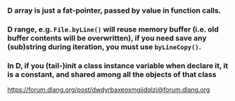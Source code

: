 ### D array is just a fat-pointer, passed by value in function calls.

### D range, e.g. `File.byLine()` will reuse memory buffer (i.e. old buffer contents will be overwritten), if you need save any (sub)string during iteration, you must use `byLineCopy()`.

### In D, if you (tail-)init a class instance variable when declare it, it is a constant, and shared among all the objects of that class

https://forum.dlang.org/post/dwdyrbaxeoxmgjidqlzj@forum.dlang.org
